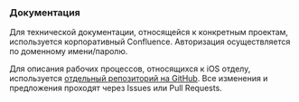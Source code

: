 ### Документация

Для технической документации, относящейся к конкретным проектам, используется корпоративный Confluence. Авторизация осуществляется по доменному имени/паролю.

Для описания рабочих процессов, относящихся к iOS отделу, используется [отдельный репозиторий на GitHub](https://github.com/rambler-ios/team/). Все изменения и предложения проходят через Issues или Pull Requests.